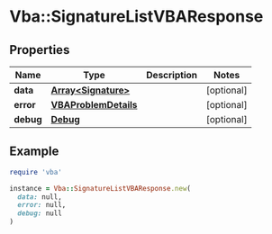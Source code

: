 # Vba::SignatureListVBAResponse

## Properties

| Name | Type | Description | Notes |
| ---- | ---- | ----------- | ----- |
| **data** | [**Array&lt;Signature&gt;**](Signature.md) |  | [optional] |
| **error** | [**VBAProblemDetails**](VBAProblemDetails.md) |  | [optional] |
| **debug** | [**Debug**](Debug.md) |  | [optional] |

## Example

```ruby
require 'vba'

instance = Vba::SignatureListVBAResponse.new(
  data: null,
  error: null,
  debug: null
)
```

